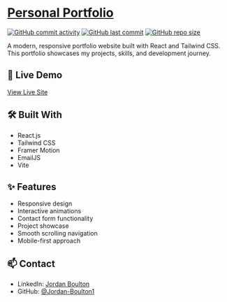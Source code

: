 # [Personal Portfolio](https://jordanb1dev.netlify.app/)

[![GitHub commit activity](https://img.shields.io/github/commit-activity/t/Jordan-Boulton1/personal-portfolio)](https://github.com/Jordan-Boulton1/personal-portfolio/commits/main)
[![GitHub last commit](https://img.shields.io/github/last-commit/Jordan-Boulton1/personal-portfolio)](https://github.com/Jordan-Boulton1/personal-portfolio/commits/main)
[![GitHub repo size](https://img.shields.io/github/repo-size/Jordan-Boulton1/personal-portfolio)](https://github.com/Jordan-Boulton1/personal-portfolio)

A modern, responsive portfolio website built with React and Tailwind CSS. This portfolio showcases my projects, skills, and development journey.

## 🚀 Live Demo
[View Live Site](https://jordanb1dev.netlify.app/)

## 🛠️ Built With
- React.js
- Tailwind CSS
- Framer Motion
- EmailJS
- Vite

## ✨ Features
- Responsive design
- Interactive animations
- Contact form functionality
- Project showcase
- Smooth scrolling navigation
- Mobile-first approach

## 📫 Contact
- LinkedIn: [Jordan Boulton](https://www.linkedin.com/in/jordan-boulton-dev/)
- GitHub: [@Jordan-Boulton1](https://github.com/Jordan-Boulton1)
